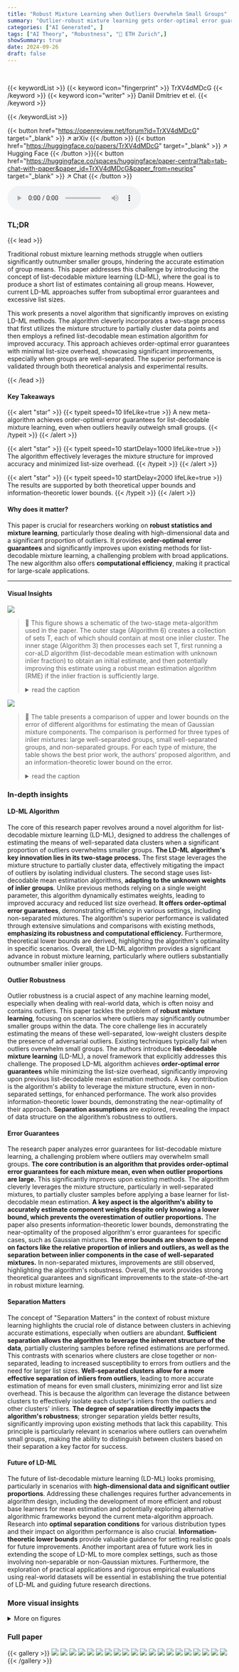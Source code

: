 ```yaml
---
title: "Robust Mixture Learning when Outliers Overwhelm Small Groups"
summary: "Outlier-robust mixture learning gets order-optimal error guarantees, even when outliers massively outnumber small groups, via a novel meta-algorithm leveraging mixture structure."
categories: ["AI Generated", ]
tags: ["AI Theory", "Robustness", "🏢 ETH Zurich",]
showSummary: true
date: 2024-09-26
draft: false
---
```


<br>

{{< keywordList >}}
{{< keyword icon="fingerprint" >}} TrXV4dMDcG {{< /keyword >}}
{{< keyword icon="writer" >}} Daniil Dmitriev et el. {{< /keyword >}}
 
{{< /keywordList >}}

{{< button href="https://openreview.net/forum?id=TrXV4dMDcG" target="_blank" >}}
↗ arXiv
{{< /button >}}
{{< button href="https://huggingface.co/papers/TrXV4dMDcG" target="_blank" >}}
↗ Hugging Face
{{< /button >}}{{< button href="https://huggingface.co/spaces/huggingface/paper-central?tab=tab-chat-with-paper&paper_id=TrXV4dMDcG&paper_from=neurips" target="_blank" >}}
↗ Chat
{{< /button >}}




<audio controls>
    <source src="https://ai-paper-reviewer.com/TrXV4dMDcG/podcast.wav" type="audio/wav">
    Your browser does not support the audio element.
</audio>


### TL;DR


{{< lead >}}

Traditional robust mixture learning methods struggle when outliers significantly outnumber smaller groups, hindering the accurate estimation of group means. This paper addresses this challenge by introducing the concept of list-decodable mixture learning (LD-ML), where the goal is to produce a short list of estimates containing all group means. However,  current LD-ML approaches suffer from suboptimal error guarantees and excessive list sizes. 

This work presents a novel algorithm that significantly improves on existing LD-ML methods. The algorithm cleverly incorporates a two-stage process that first utilizes the mixture structure to partially cluster data points and then employs a refined list-decodable mean estimation algorithm for improved accuracy.  This approach achieves order-optimal error guarantees with minimal list-size overhead, showcasing significant improvements, especially when groups are well-separated.  The superior performance is validated through both theoretical analysis and experimental results.

{{< /lead >}}


#### Key Takeaways

{{< alert "star" >}}
{{< typeit speed=10 lifeLike=true >}} A new meta-algorithm achieves order-optimal error guarantees for list-decodable mixture learning, even when outliers heavily outweigh small groups. {{< /typeit >}}
{{< /alert >}}

{{< alert "star" >}}
{{< typeit speed=10 startDelay=1000 lifeLike=true >}} The algorithm effectively leverages the mixture structure for improved accuracy and minimized list-size overhead. {{< /typeit >}}
{{< /alert >}}

{{< alert "star" >}}
{{< typeit speed=10 startDelay=2000 lifeLike=true >}} The results are supported by both theoretical upper bounds and information-theoretic lower bounds. {{< /typeit >}}
{{< /alert >}}

#### Why does it matter?
This paper is crucial for researchers working on **robust statistics and mixture learning**, particularly those dealing with high-dimensional data and a significant proportion of outliers.  It provides **order-optimal error guarantees** and significantly improves upon existing methods for list-decodable mixture learning, a challenging problem with broad applications. The new algorithm also offers **computational efficiency**, making it practical for large-scale applications.

------
#### Visual Insights



![](https://ai-paper-reviewer.com/TrXV4dMDcG/figures_4_1.jpg)

> 🔼 This figure shows a schematic of the two-stage meta-algorithm used in the paper. The outer stage (Algorithm 6) creates a collection of sets T, each of which should contain at most one inlier cluster. The inner stage (Algorithm 3) then processes each set T, first running a cor-aLD algorithm (list-decodable mean estimation with unknown inlier fraction) to obtain an initial estimate, and then potentially improving this estimate using a robust mean estimation algorithm (RME) if the inlier fraction is sufficiently large.
> <details>
> <summary>read the caption</summary>
> Figure 1: Schematic of the meta-algorithm (Algorithm 2) underlying Theorem 3.3
> </details>





![](https://ai-paper-reviewer.com/TrXV4dMDcG/tables_2_1.jpg)

> 🔼 The table presents a comparison of upper and lower bounds on the error of different algorithms for estimating the mean of Gaussian mixture components. The comparison is performed for three types of inlier mixtures: large well-separated groups, small well-separated groups, and non-separated groups. For each type of mixture, the table shows the best prior work, the authors' proposed algorithm, and an information-theoretic lower bound on the error.
> <details>
> <summary>read the caption</summary>
> Table 1: For a mixture of Gaussian components N(µi, Id), we show upper and lower bounds for the error of the i-component given a output list L (of the respective algorithm) minû∈L ||û – μi||. When the error doesn't depend on i, all means have the same error guarantee irrespective of their weight. Note that depending on the type of inlier mixture, different methods in [3] are used as the 'best prior work': robust mixture learning for the first row and list-decodable mean estimation for the rest.
> </details>





### In-depth insights


#### LD-ML Algorithm
The core of this research paper revolves around a novel algorithm for list-decodable mixture learning (LD-ML), designed to address the challenges of estimating the means of well-separated data clusters when a significant proportion of outliers overwhelms smaller groups.  **The LD-ML algorithm's key innovation lies in its two-stage process.**  The first stage leverages the mixture structure to partially cluster data, effectively mitigating the impact of outliers by isolating individual clusters. The second stage uses list-decodable mean estimation algorithms, **adapting to the unknown weights of inlier groups**. Unlike previous methods relying on a single weight parameter, this algorithm dynamically estimates weights, leading to improved accuracy and reduced list size overhead. **It offers order-optimal error guarantees**, demonstrating efficiency in various settings, including non-separated mixtures.  The algorithm's superior performance is validated through extensive simulations and comparisons with existing methods, **emphasizing its robustness and computational efficiency.**  Furthermore, theoretical lower bounds are derived, highlighting the algorithm's optimality in specific scenarios. Overall, the LD-ML algorithm provides a significant advance in robust mixture learning, particularly where outliers substantially outnumber smaller inlier groups.

#### Outlier Robustness
Outlier robustness is a crucial aspect of any machine learning model, especially when dealing with real-world data, which is often noisy and contains outliers.  This paper tackles the problem of **robust mixture learning**, focusing on scenarios where outliers may significantly outnumber smaller groups within the data.  The core challenge lies in accurately estimating the means of these well-separated, low-weight clusters despite the presence of adversarial outliers. Existing techniques typically fail when outliers overwhelm small groups. The authors introduce **list-decodable mixture learning** (LD-ML), a novel framework that explicitly addresses this challenge. The proposed LD-ML algorithm achieves **order-optimal error guarantees** while minimizing the list-size overhead, significantly improving upon previous list-decodable mean estimation methods. A key contribution is the algorithm's ability to leverage the mixture structure, even in non-separated settings, for enhanced performance.  The work also provides information-theoretic lower bounds, demonstrating the near-optimality of their approach.  **Separation assumptions** are explored, revealing the impact of data structure on the algorithm’s robustness to outliers.

#### Error Guarantees
The research paper analyzes error guarantees for list-decodable mixture learning, a challenging problem where outliers may overwhelm small groups.  **The core contribution is an algorithm that provides order-optimal error guarantees for each mixture mean, even when outlier proportions are large.** This significantly improves upon existing methods.  The algorithm cleverly leverages the mixture structure, particularly in well-separated mixtures, to partially cluster samples before applying a base learner for list-decodable mean estimation.  **A key aspect is the algorithm's ability to accurately estimate component weights despite only knowing a lower bound, which prevents the overestimation of outlier proportions.** The paper also presents information-theoretic lower bounds, demonstrating the near-optimality of the proposed algorithm's error guarantees for specific cases, such as Gaussian mixtures.  **The error bounds are shown to depend on factors like the relative proportion of inliers and outliers, as well as the separation between inlier components in the case of well-separated mixtures.**   In non-separated mixtures, improvements are still observed, highlighting the algorithm's robustness. Overall, the work provides strong theoretical guarantees and significant improvements to the state-of-the-art in robust mixture learning.

#### Separation Matters
The concept of "Separation Matters" in the context of robust mixture learning highlights the crucial role of distance between clusters in achieving accurate estimations, especially when outliers are abundant.  **Sufficient separation allows the algorithm to leverage the inherent structure of the data**, partially clustering samples before refined estimations are performed. This contrasts with scenarios where clusters are close together or non-separated, leading to increased susceptibility to errors from outliers and the need for larger list sizes. **Well-separated clusters allow for a more effective separation of inliers from outliers**, leading to more accurate estimation of means for even small clusters, minimizing error and list size overhead. This is because the algorithm can leverage the distance between clusters to effectively isolate each cluster's inliers from the outliers and other clusters' inliers.  **The degree of separation directly impacts the algorithm's robustness**; stronger separation yields better results, significantly improving upon existing methods that lack this capability. This principle is particularly relevant in scenarios where outliers can overwhelm small groups, making the ability to distinguish between clusters based on their separation a key factor for success.

#### Future of LD-ML
The future of list-decodable mixture learning (LD-ML) looks promising, particularly in scenarios with **high-dimensional data and significant outlier proportions**.  Addressing these challenges requires further advancements in algorithm design, including the development of more efficient and robust base learners for mean estimation and potentially exploring alternative algorithmic frameworks beyond the current meta-algorithm approach.  Research into **optimal separation conditions** for various distribution types and their impact on algorithm performance is also crucial.  **Information-theoretic lower bounds** provide valuable guidance for setting realistic goals for future improvements.  Another important area of future work lies in extending the scope of LD-ML to more complex settings, such as those involving non-separable or non-Gaussian mixtures.  Furthermore, the exploration of practical applications and rigorous empirical evaluations using real-world datasets will be essential in establishing the true potential of LD-ML and guiding future research directions.


### More visual insights

<details>
<summary>More on figures
</summary>


![](https://ai-paper-reviewer.com/TrXV4dMDcG/figures_9_1.jpg)

> 🔼 This figure compares five different algorithms (Kmeans, Robust Kmeans, DBScan, LD-ME, and Ours) using two different adversarial noise models (Attack 1 and Attack 2).  The left side shows the worst estimation error for each algorithm when the list size is constrained. The right side shows the smallest list size needed to achieve a given worst-case error guarantee. Error bars indicate the 25th and 75th percentiles of the results across multiple runs.
> <details>
> <summary>read the caption</summary>
> Figure 2: Comparison of five algorithms with two adversarial noise models. The attack distributions and further experimental details are given in Appendix I. On the left we show worst estimation error for constrained list size and on the right the smallest list size for constrained error guarantee. We plot the median of the metrics with the error bars showing 25th and 75th percentile.
> </details>



![](https://ai-paper-reviewer.com/TrXV4dMDcG/figures_9_2.jpg)

> 🔼 The figure compares the performance of the proposed algorithm and the baseline LD-ME algorithm on a mixture learning task with varying values of the smallest inlier weight (Wlow).  The left panel shows the list sizes produced by both algorithms, while the right panel displays the worst estimation errors.  The results indicate that the proposed algorithm maintains a relatively stable error while achieving a much smaller list size compared to LD-ME as Wlow decreases.
> <details>
> <summary>read the caption</summary>
> Figure 3: Comparison of list size and estimation error for large inlier cluster for varying Wlow inputs. The experimental setup is illustrated in Appendix I. We plot the median values with error bars showing 25th and 75th quantiles. As Wlow decreases, we observe a roughly constant estimation error for our algorithm while the error for LD-ME increases. Further, the decrease in list size is much more severe for LD-ME than for our algorithm.
> </details>



![](https://ai-paper-reviewer.com/TrXV4dMDcG/figures_29_1.jpg)

> 🔼 This figure illustrates two different ways adversarial data points can be generated.  On the left, adversarial points form a line, situated close to a true data cluster. On the right, they form multiple clusters that overlap with a true data cluster.  These examples help visualize how different types of adversarial data can affect the task of learning the means of mixture models.
> <details>
> <summary>read the caption</summary>
> Figure 4: Two variants of adversarial distribution: adversarial line (left) and adversarial clusters (right).
> </details>



![](https://ai-paper-reviewer.com/TrXV4dMDcG/figures_30_1.jpg)

> 🔼 This figure compares the performance of five different algorithms (Kmeans, Robust Kmeans, DBScan, LD-ME, and Ours) on two adversarial noise models (Attack 1 and Attack 2).  The left panel shows the worst estimation error achieved when the list size is constrained. The right panel shows the smallest list size required to achieve a given error guarantee.  Median values are plotted, with error bars representing the 25th and 75th percentiles, illustrating the variability in performance across multiple runs of each algorithm.
> <details>
> <summary>read the caption</summary>
> Figure 2: Comparison of five algorithms with two adversarial noise models. The attack distributions and further experimental details are given in Appendix I. On the left we show worst estimation error for constrained list size and on the right the smallest list size for constrained error guarantee. We plot the median of the metrics with the error bars showing 25th and 75th percentile.
> </details>



![](https://ai-paper-reviewer.com/TrXV4dMDcG/figures_30_2.jpg)

> 🔼 This figure compares the performance of five different algorithms (Kmeans, Robust Kmeans, DBScan, LD-ME, and Ours) under two different adversarial noise models (Attack 1 and Attack 2).  The left-hand side shows the worst estimation error for each algorithm, given a constraint on the maximum list size.  The right-hand side shows the minimum list size needed to achieve a given level of worst estimation error.  The median performance of each algorithm is shown, with error bars indicating the 25th and 75th percentiles.
> <details>
> <summary>read the caption</summary>
> Figure 2: Comparison of five algorithms with two adversarial noise models. The attack distributions and further experimental details are given in Appendix I. On the left we show worst estimation error for constrained list size and on the right the smallest list size for constrained error guarantee. We plot the median of the metrics with the error bars showing 25th and 75th percentile.
> </details>



![](https://ai-paper-reviewer.com/TrXV4dMDcG/figures_31_1.jpg)

> 🔼 This figure compares the performance of five different algorithms (Kmeans, Robust Kmeans, DBScan, LD-ME, and the proposed algorithm) under two different adversarial noise models (Attack 1 and Attack 2).  The left panel shows the worst estimation error achieved when the algorithms are constrained to output a list of a certain size. The right panel shows the smallest list size required by each algorithm to achieve a given level of worst-case estimation error.  The results are shown as median values with error bars indicating the 25th and 75th percentiles.
> <details>
> <summary>read the caption</summary>
> Figure 2: Comparison of five algorithms with two adversarial noise models. The attack distributions and further experimental details are given in Appendix I. On the left we show worst estimation error for constrained list size and on the right the smallest list size for constrained error guarantee. We plot the median of the metrics with the error bars showing 25th and 75th percentile.
> </details>



![](https://ai-paper-reviewer.com/TrXV4dMDcG/figures_32_1.jpg)

> 🔼 This figure shows two different ways to generate adversarial data points that are designed to be difficult for algorithms to distinguish from true data points.  The left panel shows an 'adversarial line' where outliers are placed along a line that extends beyond the range of the true data points, whereas the right panel shows 'adversarial clusters' where additional clusters are added near true data clusters, making it difficult to distinguish between the true and fake data points.
> <details>
> <summary>read the caption</summary>
> Figure 4: Two variants of adversarial distribution: adversarial line (left) and adversarial clusters (right).
> </details>



![](https://ai-paper-reviewer.com/TrXV4dMDcG/figures_32_2.jpg)

> 🔼 This figure compares the performance of the proposed algorithm and LD-ME algorithm in terms of estimation error and list size for small and large clusters under varying Wlow (lower bound on inlier group weights). The results show that the proposed algorithm maintains a relatively constant estimation error for large clusters as Wlow decreases, while the LD-ME algorithm's error increases. The list sizes of both algorithms also decrease as Wlow decreases, but the proposed algorithm shows better performance.
> <details>
> <summary>read the caption</summary>
> Figure 9: Comparison of list size and estimation error for small and large inlier clusters for varying Wlow inputs. The experimental setup is illustrated in Figure 8. The plot on the top left shows the estimation error for the small cluster and the plot on the top right shows the error for the large cluster. We plot the median values with error bars indicating 25th and 75th quantiles. As Wlow decreases, our algorithm maintains a roughly constant estimation error for the large cluster, while the error for LD-ME increases.
> </details>



![](https://ai-paper-reviewer.com/TrXV4dMDcG/figures_33_1.jpg)

> 🔼 This figure compares the performance of five different algorithms (Kmeans, Robust Kmeans, DBScan, LD-ME, and Ours) under two different adversarial attack models.  The left panel shows the worst-case estimation error for each algorithm when the list size is constrained. The right panel shows the smallest list size needed to achieve a given error guarantee.  The median, 25th percentile, and 75th percentile of each metric are plotted for each algorithm.
> <details>
> <summary>read the caption</summary>
> Figure 2: Comparison of five algorithms with two adversarial noise models. The attack distributions and further experimental details are given in Appendix I. On the left we show worst estimation error for constrained list size and on the right the smallest list size for constrained error guarantee. We plot the median of the metrics with the error bars showing 25th and 75th percentile.
> </details>



</details>






### Full paper

{{< gallery >}}
<img src="https://ai-paper-reviewer.com/TrXV4dMDcG/1.png" class="grid-w50 md:grid-w33 xl:grid-w25" />
<img src="https://ai-paper-reviewer.com/TrXV4dMDcG/2.png" class="grid-w50 md:grid-w33 xl:grid-w25" />
<img src="https://ai-paper-reviewer.com/TrXV4dMDcG/3.png" class="grid-w50 md:grid-w33 xl:grid-w25" />
<img src="https://ai-paper-reviewer.com/TrXV4dMDcG/4.png" class="grid-w50 md:grid-w33 xl:grid-w25" />
<img src="https://ai-paper-reviewer.com/TrXV4dMDcG/5.png" class="grid-w50 md:grid-w33 xl:grid-w25" />
<img src="https://ai-paper-reviewer.com/TrXV4dMDcG/6.png" class="grid-w50 md:grid-w33 xl:grid-w25" />
<img src="https://ai-paper-reviewer.com/TrXV4dMDcG/7.png" class="grid-w50 md:grid-w33 xl:grid-w25" />
<img src="https://ai-paper-reviewer.com/TrXV4dMDcG/8.png" class="grid-w50 md:grid-w33 xl:grid-w25" />
<img src="https://ai-paper-reviewer.com/TrXV4dMDcG/9.png" class="grid-w50 md:grid-w33 xl:grid-w25" />
<img src="https://ai-paper-reviewer.com/TrXV4dMDcG/10.png" class="grid-w50 md:grid-w33 xl:grid-w25" />
<img src="https://ai-paper-reviewer.com/TrXV4dMDcG/11.png" class="grid-w50 md:grid-w33 xl:grid-w25" />
<img src="https://ai-paper-reviewer.com/TrXV4dMDcG/12.png" class="grid-w50 md:grid-w33 xl:grid-w25" />
<img src="https://ai-paper-reviewer.com/TrXV4dMDcG/13.png" class="grid-w50 md:grid-w33 xl:grid-w25" />
<img src="https://ai-paper-reviewer.com/TrXV4dMDcG/14.png" class="grid-w50 md:grid-w33 xl:grid-w25" />
<img src="https://ai-paper-reviewer.com/TrXV4dMDcG/15.png" class="grid-w50 md:grid-w33 xl:grid-w25" />
<img src="https://ai-paper-reviewer.com/TrXV4dMDcG/16.png" class="grid-w50 md:grid-w33 xl:grid-w25" />
<img src="https://ai-paper-reviewer.com/TrXV4dMDcG/17.png" class="grid-w50 md:grid-w33 xl:grid-w25" />
<img src="https://ai-paper-reviewer.com/TrXV4dMDcG/18.png" class="grid-w50 md:grid-w33 xl:grid-w25" />
<img src="https://ai-paper-reviewer.com/TrXV4dMDcG/19.png" class="grid-w50 md:grid-w33 xl:grid-w25" />
<img src="https://ai-paper-reviewer.com/TrXV4dMDcG/20.png" class="grid-w50 md:grid-w33 xl:grid-w25" />
{{< /gallery >}}